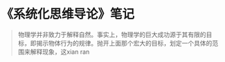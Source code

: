 # 《系统化思维导论》笔记

> 物理学并非致力于解释自然。事实上，物理学的巨大成功源于其有限的目标，即揭示物体行为的规律。抛开上面那个宏大的目标，划定一个具体的范围来解释现象，这xian ran
<!--stackedit_data:
eyJoaXN0b3J5IjpbMTk5Nzc5NTI2MF19
-->